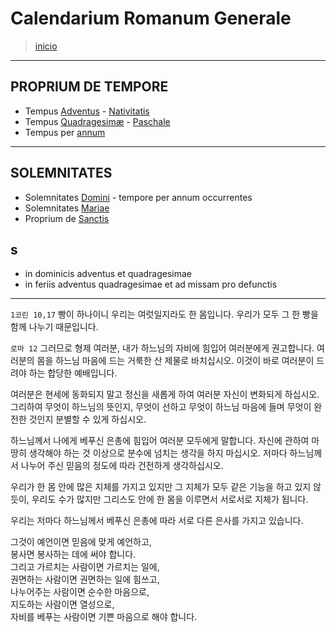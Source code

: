 # Calendarium Romanum Generale
> [inicio](./README.md)

----

## PROPRIUM DE TEMPORE

* Tempus [Adventus](./lc/LA.md) - [Nativitatis](./lc/LN.md)  
* Tempus [Quadragesimæ](./lc/LQ.md) - [Paschale](./lc/LP.md)  
* Tempus per [annum](./lc/LH.md)  

----

## SOLEMNITATES
* Solemnitates [Domini](./lc/LD.md) - tempore per annum occurrentes
* Solemnitates [Mariae](./lc/LM.md)   
* Proprium de [Sanctis](./lc/SS.md) 


## s

* in dominicis adventus et quadragesimae  
* in feriis adventus quadragesimae et ad missam pro defunctis

----

`1코린 10,17` 빵이 하나이니 우리는 여럿일지라도 한 몸입니다. 우리가 모두 그 한 빵을 함께 나누기 때문입니다.


`로마 12` 그러므로 형제 여러분, 내가 하느님의 자비에 힘입어 여러분에게 권고합니다. 여러분의 몸을 하느님 마음에 드는 거룩한 산 제물로 바치십시오. 이것이 바로 여러분이 드려야 하는 합당한 예배입니다.  

여러분은 현세에 동화되지 말고 정신을 새롭게 하여 여러분 자신이 변화되게 하십시오. 그리하여 무엇이 하느님의 뜻인지, 무엇이 선하고 무엇이 하느님 마음에 들며 무엇이 완전한 것인지 분별할 수 있게 하십시오.  

하느님께서 나에게 베푸신 은총에 힘입어 여러분 모두에게 말합니다. 자신에 관하여 마땅히 생각해야 하는 것 이상으로 분수에 넘치는 생각을 하지 마십시오. 저마다 하느님께서 나누어 주신 믿음의 정도에 따라 건전하게 생각하십시오.  

우리가 한 몸 안에 많은 지체를 가지고 있지만 그 지체가 모두 같은 기능을 하고 있지 않듯이, 우리도 수가 많지만 그리스도 안에 한 몸을 이루면서 서로서로 지체가 됩니다.

우리는 저마다 하느님께서 베푸신 은총에 따라 서로 다른 은사를 가지고 있습니다.  

그것이 예언이면 믿음에 맞게 예언하고,  
봉사면 봉사하는 데에 써야 합니다.   
그리고 가르치는 사람이면 가르치는 일에,  
권면하는 사람이면 권면하는 일에 힘쓰고,  
나누어주는 사람이면 순수한 마음으로,  
지도하는 사람이면 열성으로,  
자비를 베푸는 사람이면 기쁜 마음으로 해야 합니다.
